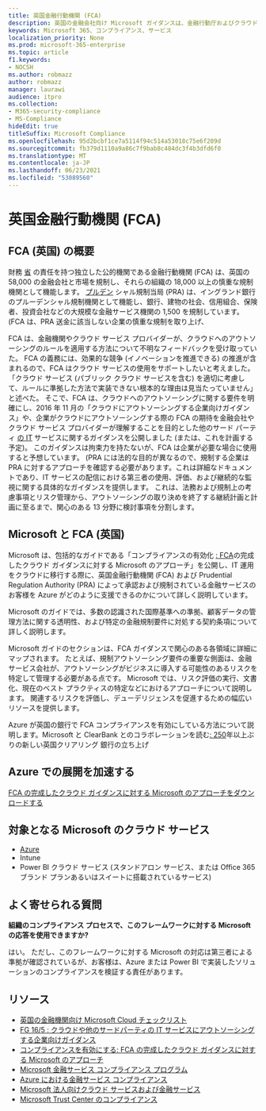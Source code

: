 ```yaml
---
title: 英国金融行動機関 (FCA)
description: 英国の金融会社向け Microsoft ガイダンスは、金融行動庁およびクラウドへのアウトソーシングに関するガイドラインに従います。
keywords: Microsoft 365、コンプライアンス、サービス
localization_priority: None
ms.prod: microsoft-365-enterprise
ms.topic: article
f1.keywords:
- NOCSH
ms.author: robmazz
author: robmazz
manager: laurawi
audience: itpro
ms.collection:
- M365-security-compliance
- MS-Compliance
hideEdit: true
titleSuffix: Microsoft Compliance
ms.openlocfilehash: 95d2bcbf1ce7a5114f94c514a53018c75e6f209d
ms.sourcegitcommit: fb379d1110a9a86c7f9bab8c484dc3f4b3dfd6f0
ms.translationtype: MT
ms.contentlocale: ja-JP
ms.lasthandoff: 06/23/2021
ms.locfileid: "53089560"
---
```

# <a name="united-kingdom-financial-conduct-authority-fca"></a>英国金融行動機関 (FCA)

## <a name="fca-uk-overview"></a>FCA (英国) の概要

財務 [省](https://www.fca.org.uk/) の責任を持つ独立した公的機関である金融行動機関 (FCA) は、英国の 58,000 の金融会社と市場を規制し、それらの組織の 18,000 以上の慎重な規制機関として機能します。 [プルデン](https://www.bankofengland.co.uk/pra/pages/default.aspx) シャル規制当局 (PRA) は、イングランド銀行のプルーデンシャル規制機関として機能し、銀行、建物の社会、信用組合、保険者、投資会社などの大規模な金融サービス機関の 1,500 を規制しています。 (FCA は、PRA 送金に該当しない企業の慎重な規制を取り上げ、

FCA は、金融機関やクラウド サービス プロバイダーが、クラウドへのアウトソーシングのルールを適用する方法について不明なフィードバックを受け取っていた。 FCA の義務には、効果的な競争 (イノベーションを推進できる) の推進が含まれるので、FCA はクラウド サービスの使用をサポートしたいと考えました。「クラウド サービス (パブリック クラウド サービスを含む) を適切に考慮して、ルールに準拠した方法で実装できない根本的な理由は見当たっていません」と述べた。 そこで、FCA は、クラウドへのアウトソーシングに関する要件を明確にし、2016 年 11 月の「クラウドにアウトソーシングする企業向けガイダンス」や、企業がクラウドにアウトソーシングする際の FCA の期待を金融会社やクラウド サービス プロバイダーが理解することを目的とした他のサード パーティ [の IT](https://www.fca.org.uk/publication/finalised-guidance/fg16-5.pdf) サービスに関するガイダンスを公開しました (または、これを計画する予定)。 このガイダンスは拘束力を持たないが、FCA は企業が必要な場合に使用すると予想しています。 (PRA には法的な目的が異なるので、規制する企業は PRA に対するアプローチを確認する必要があります。これは詳細なドキュメントであり、IT サービスの配信における第三者の使用、評価、および継続的な監視に関する具体的なガイダンスを提供します。 これは、法務および規制上の考慮事項とリスク管理から、アウトソーシングの取り決めを終了する継続計画と計画に至るまで、関心のある 13 分野に検討事項を分割します。

## <a name="microsoft-and-fca-uk"></a>Microsoft と FCA (英国)

Microsoft は、包括的なガイドである「コンプライアンスの有効化 [: FCA](https://go.microsoft.com/fwlink/p/?linkid=2101561)の完成したクラウド ガイダンスに対する Microsoft のアプローチ」を公開し、IT 運用をクラウドに移行する際に、英国金融行動機関 (FCA) および Prudential Regulation Authority (PRA) によって承認および規制されている金融サービスのお客様を Azure がどのように支援できるのかについて詳しく説明しています。

Microsoft のガイドでは、多数の認識された国際基準への準拠、顧客データの管理方法に関する透明性、および特定の金融規制要件に対処する契約条項について詳しく説明します。

Microsoft ガイドのセクションは、FCA ガイダンスで関心のある各領域に詳細にマップされます。 たとえば、規制アウトソーシング要件の重要な側面は、金融サービス会社が、アウトソーシングがビジネスに導入する可能性のあるリスクを特定して管理する必要がある点です。 Microsoft では、リスク評価の実行、文書化、現在のベスト プラクティスの特定などにおけるアプローチについて説明します。 関連するリスクを評価し、デューデリジェンスを促進するための幅広いリソースを提供します。

Azure が英国の銀行で FCA コンプライアンスを有効にしている方法について説明します。Microsoft と ClearBank とのコラボレーションを読む[: 250](https://customers.microsoft.com/story/microsoft-collaborates-with-clearbank)年以上ぶりの新しい英国クリアリング 銀行の立ち上げ

## <a name="accelerate-your-deployment-on-azure"></a>Azure での展開を加速する

[FCA の完成したクラウド ガイダンスに対する Microsoft のアプローチをダウンロードする](https://go.microsoft.com/fwlink/p/?linkid=2101561)

## <a name="microsoft-in-scope-cloud-services"></a>対象となる Microsoft のクラウド サービス

- [Azure](https://aka.ms/AzureCompliance)
- Intune
- Power BI クラウド サービス (スタンドアロン サービス、または Office 365 ブランド プランあるいはスイートに搭載されているサービス)

## <a name="frequently-asked-questions"></a>よく寄せられる質問

**組織のコンプライアンス プロセスで、このフレームワークに対する Microsoft の応答を使用できますか?**

はい。 ただし、このフレームワークに対する Microsoft の対応は第三者による準拠が確認されているが、お客様は、Azure または Power BI で実装したソリューションのコンプライアンスを検証する責任があります。

## <a name="resources"></a>リソース

- [英国の金融機関向け Microsoft Cloud チェックリスト](https://aka.ms/Azure-UK-compliance)
- [FG 16/5 : クラウドや他のサードパーティの IT サービスにアウトソーシングする企業向けガイダンス](https://www.fca.org.uk/publication/finalised-guidance/fg16-5.pdf)
- [コンプライアンスを有効にする: FCA の完成したクラウド ガイダンスに対する Microsoft のアプローチ](https://go.microsoft.com/fwlink/p/?linkid=2101561)
- [Microsoft 金融サービス コンプライアンス プログラム](https://www.microsoft.com/download/details.aspx?id=55332)
- [Azure における金融サービス コンプライアンス](https://azure.microsoft.com/resources/videos/azurecon-2015-financial-services-compliance-in-azure/)
- [Microsoft 法人向けクラウド サービスおよび金融サービス](https://www.microsoft.com/trustcenter/cloudservices/financialservices)
- [Microsoft Trust Center のコンプライアンス](https://www.microsoft.com/trust-center/compliance/compliance-overview)
